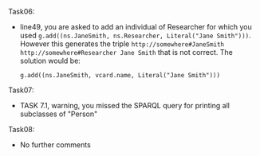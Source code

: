 Task06:
* line49, you are asked to add an individual of Researcher for which you used `g.add((ns.JaneSmith, ns.Researcher, Literal("Jane Smith")))`. However this generates the triple `http://somewhere#JaneSmith http://somewhere#Researcher Jane Smith` that is not correct. The solution would be:
	```g.add((ns.JaneSmith, RDF.type, ns.Researcher))
	g.add((ns.JaneSmith, vcard.name, Literal("Jane Smith")))
	 ```
Task07:
* TASK 7.1, warning, you missed the SPARQL query for printing all subclasses of "Person"

Task08:
* No further comments